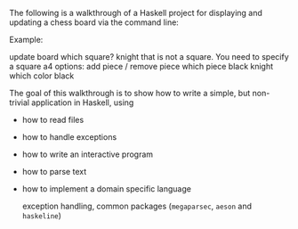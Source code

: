 The following is a walkthrough of a Haskell project for displaying and updating a chess board via the command line:

Example:

update board
which square?
knight
that is not a square. You need to specify a square
a4
options:
    add piece / remove piece
which piece
black knight
which color 
black

The goal of this walkthrough is to show how to write a simple, but non-trivial application in Haskell, using 

- how to read files
- how to handle exceptions
- how to write an interactive program
- how to parse text
- how to implement a domain specific language


    exception handling, common packages (`megaparsec`, `aeson` and `haskeline`)